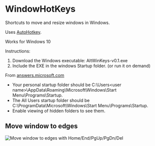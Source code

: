 # WindowHotKeys
Shortcuts to move and resize windows in Windows.

Uses [AutoHotkey](https://www.autohotkey.com/).

Works for Windows 10

Instructions:
1. Download the Windows executable: AltWinKeys-v0.1.exe
2. Include the EXE in the windows Startup folder. (or run it on demand)

From [answers.microsoft.com](https://answers.microsoft.com/en-us/windows/forum/all/how-to-get-startup-folder-in-start-all-programs/d3f5486a-16c0-4e69-8446-c50dd35163f1#:~:text=Your%20personal%20startup%20folder%20should,if%20they%20aren't%20there.)
- Your personal startup folder should be C:\Users\<user name>\AppData\Roaming\Microsoft\Windows\Start Menu\Programs\Startup.
- The All Users startup folder should be C:\ProgramData\Microsoft\Windows\Start Menu\Programs\Startup.
- Enable viewing of hidden folders to see them.

## Move window to edges

![Move window to edges with Home/End/PgUp/PgDn/Del](https://user-images.githubusercontent.com/17131343/87170961-64238380-c315-11ea-9200-8f23f4b1669f.png)
